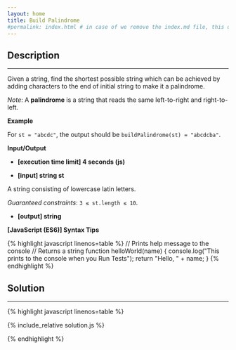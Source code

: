 ```yaml
---
layout: home
title: Build Palindrome
#permalink: index.html # in case of we remove the index.md file, this doc will be the index page
---
```


<div class="row">
<div class="columnStmt" markdown="1">

## Description
------

Given a string, find the shortest possible string which can be achieved by adding characters to the end of initial string to make it a palindrome.

*Note*: A **palindrome** is a string that reads the same left-to-right and right-to-left.

**Example**

For <code>st = "abcdc"</code>, the output should be
<code>buildPalindrome(st) = "abcdcba"</code>.

**Input/Output**

* **[execution time limit] 4 seconds (js)**

* **[input] string st**

A string consisting of lowercase latin letters.

*Guaranteed constraints*:
<code>3 ≤ st.length ≤ 10</code>.

* **[output] string**


**[JavaScript (ES6)] Syntax Tips**

{% highlight javascript linenos=table %}
// Prints help message to the console
// Returns a string
function helloWorld(name) {
    console.log("This prints to the console when you Run Tests");
    return "Hello, " + name;
}
{% endhighlight %}

</div>
<div class="columnSol" markdown="1">

## Solution
------

{% highlight javascript linenos=table %}

{% include_relative solution.js %}

{% endhighlight %}

</div>
</div>